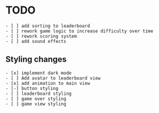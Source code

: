 #  TODO
    - [ ] add sorting to leaderboard
    - [ ] rework game logic to increase difficulty over time
    - [ ] rework scoring system
    - [ ] add sound effects
  
## Styling changes
    - [x] implement dark mode
    - [ ] Add avatar to leaderboard view
    - [x] add animation to main view
    - [-] button styling
    - [ ] leaderboard styling
    - [ ] game over styling
    - [ ] game view styling
    
  
  

